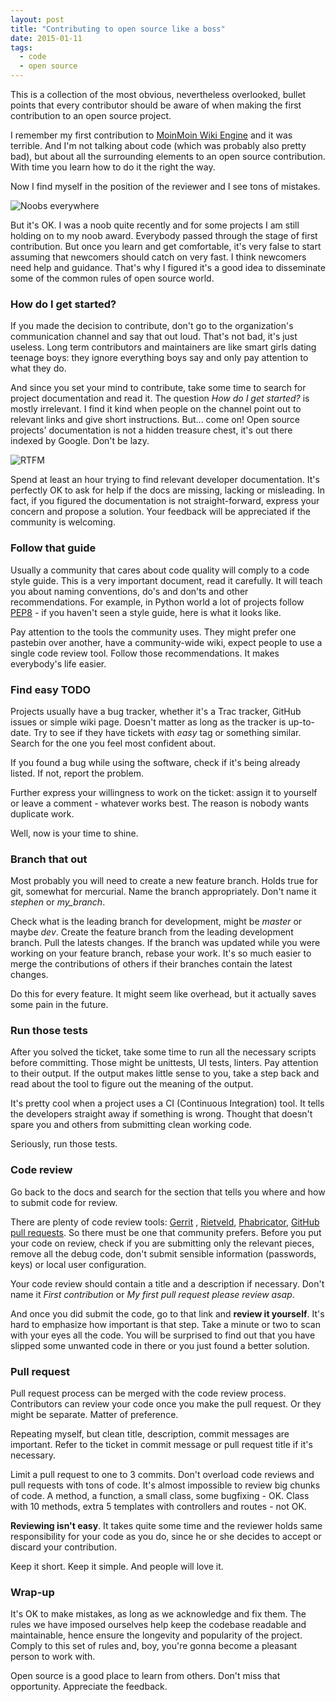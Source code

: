 ```yaml
---
layout: post
title: "Contributing to open source like a boss"
date: 2015-01-11
tags:
  - code
  - open source
---
```


This is a collection of the most obvious, nevertheless overlooked, bullet points
that every contributor should be aware of when making the first contribution
to an open source project.

I remember my first contribution to
[MoinMoin Wiki Engine](http://moinmo.in/) and it was terrible. And I'm not talking about code
(which was probably also pretty bad), but about all the surrounding elements
to an open source contribution. With time you learn how to do it the right the
way.

Now I find myself in the position of the reviewer and I see tons of
mistakes.

<img src="{{ site.baseurl }}/assets/img/contributing/noobs_everywhere.jpg"
alt="Noobs everywhere" style="width: initial;" class="center">

But it's OK. I was a noob quite recently and for some projects I am still holding
on to my noob award. Everybody passed through the stage of first contribution.
But once you learn and get comfortable, it's very false to start assuming that
newcomers should catch on very fast. I think newcomers need help and guidance.
That's why I figured it's a good idea to disseminate some of the common rules
of open source world.

### How do I get started?

If you made the decision to contribute, don't go to the organization's
communication channel and say that out loud. That's not bad, it's just useless.
Long term contributors and maintainers are like smart girls dating teenage boys:
they ignore everything boys say and only pay attention to what they do.

And since you set your mind to contribute, take some time to search for project
documentation and read it. The question *How do I get started?* is mostly
irrelevant. I find it kind when people on the channel point out to relevant links
and give short instructions. But... come on! Open source projects' documentation
is not a hidden treasure chest, it's out there indexed by Google. Don't be lazy.

<img src="http://imgs.xkcd.com/comics/rtfm.png" title="Life is too short for man pages,
but occasionally much too short without them." alt="RTFM" style="width: initial;" class="center">

Spend at least an hour trying to find relevant developer documentation. It's
perfectly OK to ask for help if the docs are missing, lacking or misleading. In
fact, if you figured the documentation is not straight-forward, express your
concern and propose a solution. Your feedback will be appreciated if the
community is welcoming.

### Follow that guide

Usually a community that cares about code quality will comply to a code style guide.
This is a very important document, read it carefully. It will teach you about
naming conventions, do's and don'ts and other recommendations. For example, in
Python world a lot of projects follow [PEP8](https://www.python.org/dev/peps/pep-0008) -
if you haven't seen a style guide, here is what it looks like.

Pay attention to the tools the community uses. They might prefer one pastebin
over another, have a community-wide wiki, expect people to use a single code
review tool. Follow those recommendations. It makes everybody's life easier.

### Find easy TODO

Projects usually have a bug tracker, whether it's a Trac tracker, GitHub issues
or simple wiki page. Doesn't matter as long as the tracker is up-to-date. Try to
see if they have tickets with *easy* tag or something similar. Search for the one you feel most
confident about.

If you found a bug while using the software, check if it's being already listed.
If not, report the problem.

Further express your willingness to work on the ticket: assign it to yourself or
leave a comment - whatever works best. The reason is nobody wants duplicate
work.

Well, now is your time to shine.

### Branch that out

Most probably you will need to create a new feature branch. Holds true for git,
somewhat for mercurial. Name the branch appropriately. Don't name
it *stephen* or *my_branch*.

Check what is the leading branch for development, might be *master* or maybe *dev*.
Create the feature branch from the leading development branch. Pull the latests
changes. If the branch was updated while you were working on your feature branch,
rebase your work. It's so much easier to merge the contributions of others if
their branches contain the latest changes.

Do this for every feature. It might seem like overhead, but it actually saves
some pain in the future.

### Run those tests

After you solved the ticket, take some time to run all the necessary scripts
before committing. Those might be unittests, UI tests, linters. Pay attention
to their output. If the output makes little sense to you, take a step back and
read about the tool to figure out the meaning of the output.

It's pretty cool when a project uses a CI (Continuous Integration) tool. It tells
the developers straight away if something is wrong. Thought that doesn't spare
you and others from submitting clean working code.

Seriously, run those tests.

### Code review

Go back to the docs and search for the section that tells you where and how to
submit code for review.

There are plenty of code review tools: [Gerrit](https://code.google.com/p/gerrit/) ,
[Rietveld](https://code.google.com/p/rietveld/), [Phabricator](http://phabricator.org/),
[GitHub pull requests](https://help.github.com/articles/using-pull-requests/).
So there must be one that community prefers. Before you
put your code on review, check if you are submitting only the relevant pieces,
remove all the debug code, don't submit sensible information (passwords, keys)
or local user configuration.

Your code review should contain a title and a description if necessary. Don't
name it *First contribution* or *My first pull request please review asap*.

And once you did submit the code, go to that link and **review it yourself**. It's
hard to emphasize how important is that step. Take a minute or two to scan with
your eyes all the code. You will be surprised to find out that you have slipped
some unwanted code in there or you just found a better solution.

### Pull request

Pull request process can be merged with the code review process. Contributors can
review your code once you make the pull request. Or they might be separate.
Matter of preference.

Repeating myself, but clean title, description, commit messages are important.
Refer to the ticket in commit message or pull request title if it's necessary.

Limit a pull request to one to 3 commits. Don't overload code reviews and pull
requests with tons of code. It's almost impossible to review big chunks of code.
A method, a function, a small class, some bugfixing - OK. Class with 10 methods,
extra 5 templates with controllers and routes - not OK.

**Reviewing isn't easy**. It takes quite some time and the reviewer holds same
responsibility for your code as you do, since he or she  decides to accept or
discard your contribution.

Keep it short. Keep it simple. And people will love it.

### Wrap-up

It's OK to make mistakes, as long as we acknowledge and fix them. The rules we
have imposed ourselves help keep the codebase readable and maintainable, hence
ensure the longevity and popularity of the project. Comply to this set of rules
and, boy, you're gonna become a pleasant person
to work with.

Open source is a good place to learn from others. Don't miss that opportunity.
Appreciate the feedback.

